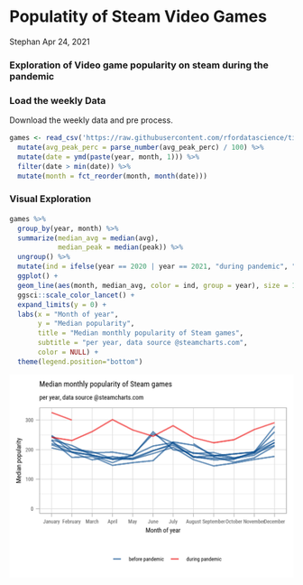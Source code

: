 Populatity of Steam Video Games
================
Stephan
Apr 24, 2021

### Exploration of Video game popularity on steam during the pandemic

### Load the weekly Data

Download the weekly data and pre process.

``` r
games <- read_csv('https://raw.githubusercontent.com/rfordatascience/tidytuesday/master/data/2021/2021-03-16/games.csv') %>%
  mutate(avg_peak_perc = parse_number(avg_peak_perc) / 100) %>%
  mutate(date = ymd(paste(year, month, 1))) %>%
  filter(date > min(date)) %>%
  mutate(month = fct_reorder(month, month(date)))
```

### Visual Exploration

``` r
games %>%
  group_by(year, month) %>%
  summarize(median_avg = median(avg),
            median_peak = median(peak)) %>%
  ungroup() %>% 
  mutate(ind = ifelse(year == 2020 | year == 2021, "during pandemic", "before pandemic")) %>% 
  ggplot() +
  geom_line(aes(month, median_avg, color = ind, group = year), size = 1.3, alpha = 0.6) +
  ggsci::scale_color_lancet() +
  expand_limits(y = 0) +
  labs(x = "Month of year",
       y = "Median popularity",
       title = "Median monthly popularity of Steam games",
       subtitle = "per year, data source @steamcharts.com",
       color = NULL) +
  theme(legend.position="bottom") 
```

![](2021_03_16_steam_files/figure-gfm/unnamed-chunk-1-1.png)<!-- -->
